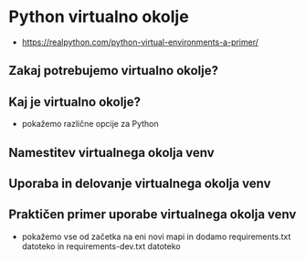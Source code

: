 # Python virtualno okolje

- https://realpython.com/python-virtual-environments-a-primer/

## Zakaj potrebujemo virtualno okolje?

## Kaj je virtualno okolje?
- pokažemo različne opcije za Python

## Namestitev virtualnega okolja venv

## Uporaba in delovanje virtualnega okolja venv

## Praktičen primer uporabe virtualnega okolja venv
- pokažemo vse od začetka na eni novi mapi in dodamo requirements.txt datoteko in requirements-dev.txt datoteko